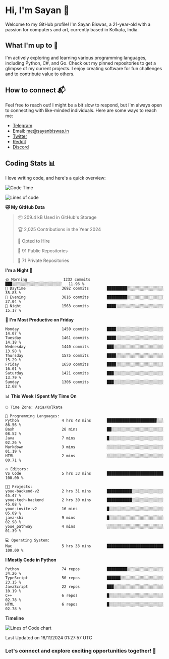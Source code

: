 # Hi, I'm Sayan 👋

Welcome to my GitHub profile! I'm Sayan Biswas, a 21-year-old with a passion for computers and art, currently based in Kolkata, India.

## What I'm up to 🚀

I'm actively exploring and learning various programming languages, including Python, C#, and Go. Check out my pinned repositories to get a glimpse of my current projects. I enjoy creating software for fun challenges and to contribute value to others.

## How to connect 📬

Feel free to reach out! I might be a bit slow to respond, but I'm always open to connecting with like-minded individuals. Here are some ways to reach me:

- [Telegram](https://t.me/dank_as_fuck)
- Email: [me@sayanbiswas.in](mailto:me@sayanbiswas.in)
- [Twitter](https://twitter.com/TheDankDel)
- [Reddit](https://www.reddit.com/user/dank_as_fuck_/)
- [Discord](https://discordapp.com/users/506536929152466945)

## Coding Stats 📊

I love writing code, and here's a quick overview:

<!--START_SECTION:waka-->
![Code Time](http://img.shields.io/badge/Code%20Time-1%2C914%20hrs%2043%20mins-blue)

![Lines of code](https://img.shields.io/badge/From%20Hello%20World%20I%27ve%20Written-6.2%20million%20lines%20of%20code-blue)

**🐱 My GitHub Data** 

> 📦 209.4 kB Used in GitHub's Storage 
 > 
> 🏆 2,025 Contributions in the Year 2024
 > 
> 💼 Opted to Hire
 > 
> 📜 91 Public Repositories 
 > 
> 🔑 71 Private Repositories 
 > 
**I'm a Night 🦉** 

```text
🌞 Morning                1232 commits        ███░░░░░░░░░░░░░░░░░░░░░░   11.96 % 
🌆 Daytime                3692 commits        █████████░░░░░░░░░░░░░░░░   35.83 % 
🌃 Evening                3816 commits        █████████░░░░░░░░░░░░░░░░   37.04 % 
🌙 Night                  1563 commits        ████░░░░░░░░░░░░░░░░░░░░░   15.17 % 
```
📅 **I'm Most Productive on Friday** 

```text
Monday                   1450 commits        ████░░░░░░░░░░░░░░░░░░░░░   14.07 % 
Tuesday                  1461 commits        ████░░░░░░░░░░░░░░░░░░░░░   14.18 % 
Wednesday                1440 commits        ███░░░░░░░░░░░░░░░░░░░░░░   13.98 % 
Thursday                 1575 commits        ████░░░░░░░░░░░░░░░░░░░░░   15.29 % 
Friday                   1650 commits        ████░░░░░░░░░░░░░░░░░░░░░   16.01 % 
Saturday                 1421 commits        ███░░░░░░░░░░░░░░░░░░░░░░   13.79 % 
Sunday                   1306 commits        ███░░░░░░░░░░░░░░░░░░░░░░   12.68 % 
```


📊 **This Week I Spent My Time On** 

```text
🕑︎ Time Zone: Asia/Kolkata

💬 Programming Languages: 
Python                   4 hrs 48 mins       ██████████████████████░░░   86.56 % 
Bash                     28 mins             ██░░░░░░░░░░░░░░░░░░░░░░░   08.52 % 
Java                     7 mins              █░░░░░░░░░░░░░░░░░░░░░░░░   02.26 % 
Markdown                 3 mins              ░░░░░░░░░░░░░░░░░░░░░░░░░   01.19 % 
HTML                     2 mins              ░░░░░░░░░░░░░░░░░░░░░░░░░   00.71 % 

🔥 Editors: 
VS Code                  5 hrs 33 mins       █████████████████████████   100.00 % 

🐱‍💻 Projects: 
youe-backend-v2          2 hrs 31 mins       ███████████░░░░░░░░░░░░░░   45.47 % 
youe-tech-backend        2 hrs 30 mins       ███████████░░░░░░░░░░░░░░   45.08 % 
youe-invite-v2           16 mins             █░░░░░░░░░░░░░░░░░░░░░░░░   05.09 % 
java-shi                 9 mins              █░░░░░░░░░░░░░░░░░░░░░░░░   02.98 % 
youe_pathway             4 mins              ░░░░░░░░░░░░░░░░░░░░░░░░░   01.39 % 

💻 Operating System: 
Mac                      5 hrs 33 mins       █████████████████████████   100.00 % 
```

**I Mostly Code in Python** 

```text
Python                   74 repos            █████████░░░░░░░░░░░░░░░░   34.26 % 
TypeScript               50 repos            ██████░░░░░░░░░░░░░░░░░░░   23.15 % 
JavaScript               22 repos            ███░░░░░░░░░░░░░░░░░░░░░░   10.19 % 
C++                      6 repos             █░░░░░░░░░░░░░░░░░░░░░░░░   02.78 % 
HTML                     6 repos             █░░░░░░░░░░░░░░░░░░░░░░░░   02.78 % 
```



**Timeline**

![Lines of Code chart](https://raw.githubusercontent.com/Dank-del/Dank-del/main/assets/bar_graph.png)


 Last Updated on 16/11/2024 01:27:57 UTC
<!--END_SECTION:waka-->

### Let's connect and explore exciting opportunities together! 🚀
